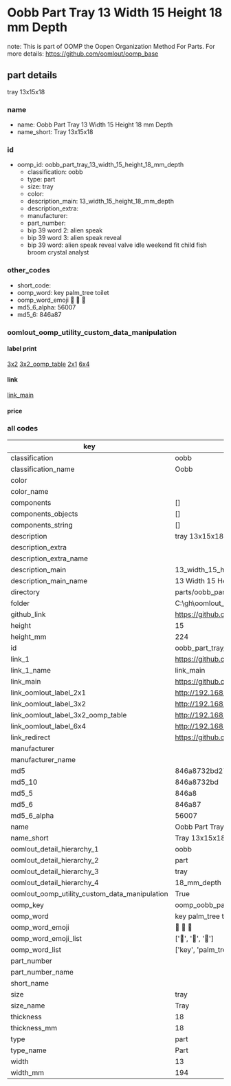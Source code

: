 # Oobb Part Tray 13 Width 15 Height 18 mm Depth  

note: This is part of OOMP the Oopen Organization Method For Parts. For more details: https://github.com/oomlout/oomp_base

##  part details
  



tray 13x15x18



### name
* name: Oobb Part Tray 13 Width 15 Height 18 mm Depth
* name_short: Tray 13x15x18 
### id
* oomp_id: oobb_part_tray_13_width_15_height_18_mm_depth
  * classification: oobb
  * type: part
  * size: tray
  * color: 
  * description_main: 13_width_15_height_18_mm_depth
  * description_extra: 
  * manufacturer: 
  * part_number: 
  * bip 39 word 2: alien speak
  * bip 39 word 3: alien speak reveal
  * bip 39 word: alien speak reveal valve idle weekend fit child fish broom crystal analyst

### other_codes
* short_code: 
* oomp_word: key palm_tree toilet
* oomp_word_emoji :key: :palm_tree: :toilet:
* md5_6_alpha: 56007
* md5_6: 846a87






### oomlout_oomp_utility_custom_data_manipulation
#### label print
[3x2](http://192.168.1.245:1112/?label=oomp%2056007)
[3x2_oomp_table](http://192.168.1.108:1112/?label=oomp%2056007)
[2x1](http://192.168.1.242:1112/?label=oomp%2056007)
[6x4](http://192.168.1.55:1112/?label=oomp%2056007)    

#### link

[link_main](https://github.com/oomlout/oomlout_oobb_version_4_generated_parts/tree/main/navigation_oomp/oobb/part/tray/13_width_15_height_18_mm_depth/part)                              

#### price







### all codes 
| key | value |  
| --- | --- |  
| classification | oobb |  
| classification_name | Oobb |  
| color |  |  
| color_name |  |  
| components | [] |  
| components_objects | [] |  
| components_string | [] |  
| description | tray 13x15x18 |  
| description_extra |  |  
| description_extra_name |  |  
| description_main | 13_width_15_height_18_mm_depth |  
| description_main_name | 13 Width 15 Height 18 mm Depth |  
| directory | parts/oobb_part_tray_13_width_15_height_18_mm_depth |  
| folder | C:\gh\oomlout_oobb_version_4_generated_parts\parts\oobb_part_tray_13_width_15_height_18_mm_depth |  
| github_link | https://github.com/oomlout/oomlout_oomp_part_src/tree/main/parts/oobb_part_tray_13_width_15_height_18_mm_depth |  
| height | 15 |  
| height_mm | 224 |  
| id | oobb_part_tray_13_width_15_height_18_mm_depth |  
| link_1 | https://github.com/oomlout/oomlout_oobb_version_4_generated_parts/tree/main/navigation_oomp/oobb/part/tray/13_width_15_height_18_mm_depth/part |  
| link_1_name | link_main |  
| link_main | https://github.com/oomlout/oomlout_oobb_version_4_generated_parts/tree/main/navigation_oomp/oobb/part/tray/13_width_15_height_18_mm_depth/part |  
| link_oomlout_label_2x1 | http://192.168.1.242:1112/?label=oomp%2056007 |  
| link_oomlout_label_3x2 | http://192.168.1.245:1112/?label=oomp%2056007 |  
| link_oomlout_label_3x2_oomp_table | http://192.168.1.108:1112/?label=oomp%2056007 |  
| link_oomlout_label_6x4 | http://192.168.1.55:1112/?label=oomp%2056007 |  
| link_redirect | https://github.com/oomlout/oomlout_oobb_version_4_generated_parts/tree/main/parts/oobb_tray_13_15_18 |  
| manufacturer |  |  
| manufacturer_name |  |  
| md5 | 846a8732bd27eafbe4385f1170f43032 |  
| md5_10 | 846a8732bd |  
| md5_5 | 846a8 |  
| md5_6 | 846a87 |  
| md5_6_alpha | 56007 |  
| name | Oobb Part Tray 13 Width 15 Height 18 mm Depth |  
| name_short | Tray 13x15x18  |  
| oomlout_detail_hierarchy_1 | oobb |  
| oomlout_detail_hierarchy_2 | part |  
| oomlout_detail_hierarchy_3 | tray |  
| oomlout_detail_hierarchy_4 | 18_mm_depth |  
| oomlout_oomp_utility_custom_data_manipulation | True |  
| oomp_key | oomp_oobb_part_tray_13_width_15_height_18_mm_depth |  
| oomp_word | key palm_tree toilet |  
| oomp_word_emoji | :key: :palm_tree: :toilet: |  
| oomp_word_emoji_list | [':key:', ':palm_tree:', ':toilet:'] |  
| oomp_word_list | ['key', 'palm_tree', 'toilet'] |  
| part_number |  |  
| part_number_name |  |  
| short_name |  |  
| size | tray |  
| size_name | Tray |  
| thickness | 18 |  
| thickness_mm | 18 |  
| type | part |  
| type_name | Part |  
| width | 13 |  
| width_mm | 194 |  
